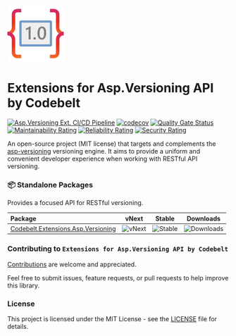 ![Extensions for Asp.Versioning API by Codebelt](.nuget/icon.png)

# Extensions for Asp.Versioning API by Codebelt

[![Asp.Versioning Ext. CI/CD Pipeline](https://github.com/codebeltnet/asp-versioning/actions/workflows/pipelines.yml/badge.svg)](https://github.com/codebeltnet/asp-versioning/actions/workflows/pipelines.yml) [![codecov](https://codecov.io/gh/codebeltnet/asp-versioning/graph/badge.svg?token=BN2UhFM3bb)](https://codecov.io/gh/codebeltnet/asp-versioning) [![Quality Gate Status](https://sonarcloud.io/api/project_badges/measure?project=asp-versioning&metric=alert_status)](https://sonarcloud.io/dashboard?id=asp-versioning) [![Maintainability Rating](https://sonarcloud.io/api/project_badges/measure?project=asp-versioning&metric=sqale_rating)](https://sonarcloud.io/dashboard?id=asp-versioning) [![Reliability Rating](https://sonarcloud.io/api/project_badges/measure?project=asp-versioning&metric=reliability_rating)](https://sonarcloud.io/dashboard?id=asp-versioning) [![Security Rating](https://sonarcloud.io/api/project_badges/measure?project=asp-versioning&metric=security_rating)](https://sonarcloud.io/dashboard?id=asp-versioning)

An open-source project (MIT license) that targets and complements the [asp-versioning](https://github.com/dotnet/aspnet-api-versioning) versioning engine. It aims to provide a uniform and convenient developer experience when working with RESTful API versioning.

### 📦 Standalone Packages

Provides a focused API for RESTful versioning.

|Package|vNext|Stable|Downloads|
|:--|:-:|:-:|:-:|
| [Codebelt.Extensions.Asp.Versioning](https://www.nuget.org/packages/Codebelt.Extensions.Asp.Versioning/) | ![vNext](https://img.shields.io/nuget/vpre/Codebelt.Extensions.Asp.Versioning?logo=nuget) | ![Stable](https://img.shields.io/nuget/v/Codebelt.Extensions.Asp.Versioning?logo=nuget) | ![Downloads](https://img.shields.io/nuget/dt/Codebelt.Extensions.Asp.Versioning?color=blueviolet&logo=nuget) |

### Contributing to `Extensions for Asp.Versioning API by Codebelt`
[Contributions](.github/CONTRIBUTING.md) are welcome and appreciated.

Feel free to submit issues, feature requests, or pull requests to help improve this library.

### License
This project is licensed under the MIT License - see the [LICENSE](LICENSE.md) file for details.

